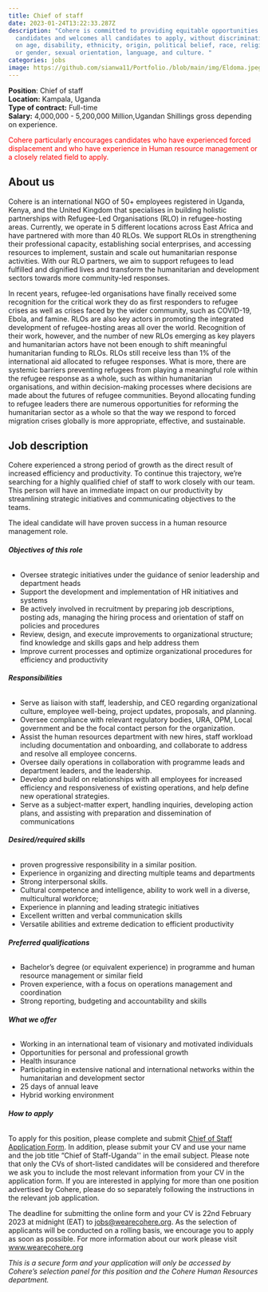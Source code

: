 ```yaml
---
title: Chief of staff
date: 2023-01-24T13:22:33.287Z
description: "Cohere is committed to providing equitable opportunities to
  candidates and welcomes all candidates to apply, without discrimination based
  on age, disability, ethnicity, origin, political belief, race, religion, sex
  or gender, sexual orientation, language, and culture. "
categories: jobs
image: https://github.com/sianwa11/Portfolio./blob/main/img/Eldoma.jpeg?raw=true
---
```

**Position**: Chief of staff\
**Location:** Kampala, Uganda \
**Type of contract:** Full-time\
**Salary:** 4,000,000 - 5,200,000 Million,Ugandan Shillings gross depending on experience.

<span style="color:red">Cohere particularly encourages candidates who have experienced forced displacement and who have experience in Human resource management  or a closely related field to apply.</span>

## **About us**

Cohere is an international NGO of 50+ employees registered in Uganda, Kenya, and the United Kingdom that specialises in building holistic partnerships with Refugee-Led Organisations (RLO) in refugee-hosting areas. Currently, we operate in 5 different locations across East Africa and have partnered with more than 40 RLOs. We support RLOs in strengthening their professional capacity, establishing social enterprises, and accessing resources to implement, sustain and scale out humanitarian response activities. With our RLO partners, we aim to support refugees to lead fulfilled and dignified lives and transform the humanitarian and development sectors towards more community-led responses. 

In recent years, refugee-led organisations have finally received some recognition for the critical work they do as first responders to refugee crises as well as crises faced by the wider community, such as COVID-19, Ebola, and famine. RLOs are also key actors in promoting the integrated development of refugee-hosting areas all over the world. Recognition of their work, however, and the number of new RLOs emerging as key players and humanitarian actors have not been enough to shift meaningful humanitarian funding to RLOs. RLOs still receive less than 1% of the international aid allocated to refugee responses. What is more, there are systemic barriers preventing refugees from playing a meaningful role within the refugee response as a whole, such as within humanitarian organisations, and within decision-making processes where decisions are made about the futures of refugee communities. Beyond allocating funding to refugee leaders there are numerous opportunities for reforming the humanitarian sector as a whole so that the way we respond to forced migration crises globally is more appropriate, effective, and sustainable. 

## **Job  description**

Cohere experienced a strong period of growth as the direct result of increased efficiency and productivity. To continue this trajectory, we’re searching for a highly qualified chief of staff to work closely with our team. This person will have an immediate impact on our productivity by streamlining strategic initiatives and communicating objectives to the teams. 

The ideal candidate will have proven success in a human resource management role. 

###### **Objectives of this role**

* Oversee strategic initiatives under the guidance of senior leadership and department heads
* Support the development and implementation of HR initiatives and systems
* Be actively involved in recruitment by preparing job descriptions, posting ads, managing the hiring process and orientation of staff on policies and procedures
* Review, design, and execute improvements to organizational structure; find knowledge and skills gaps and help address them
* Improve current processes and optimize organizational procedures for efficiency and productivity

###### **Responsibilities**

* Serve as liaison with staff, leadership, and CEO regarding organizational culture, employee well-being, project updates, proposals, and planning.
* Oversee compliance with relevant regulatory bodies, URA, OPM, Local government and be the focal contact person for the organization.
* Assist the human resources department with new hires, staff workload including documentation and onboarding, and collaborate to address and resolve all employee concerns.
* Oversee daily operations in collaboration with programme leads and department leaders, and the leadership.
* Develop and build on relationships with all employees for increased efficiency and responsiveness of existing operations, and help define new operational strategies.
* Serve as a subject-matter expert, handling inquiries, developing action plans, and assisting with preparation and dissemination of communications

###### **Desired/required skills**

* proven progressive responsibility in a similar position.
* Experience in organizing and directing multiple teams and departments
* Strong interpersonal skills.
* Cultural competence and intelligence, ability to work well in a diverse, multicultural workforce;
* Experience in planning and leading strategic initiatives
* Excellent written and verbal communication skills
* Versatile abilities and extreme dedication to efficient productivity

###### **Preferred qualifications**

* Bachelor’s degree (or equivalent experience) in programme and human resource management or similar field
* Proven experience, with a focus on operations management and coordination
* Strong reporting, budgeting and accountability and  skills

###### **What we offer**

* Working in an international team of visionary and motivated individuals
* Opportunities for personal and professional growth
* Health insurance
* Participating in extensive national and international networks within the humanitarian and development sector
* 25 days of annual leave
* Hybrid working environment

###### **How to apply**

To apply for this position, please complete and submit [Chief of Staff Application Form](https://docs.google.com/forms/d/e/1FAIpQLSe6jgUnzGhruJXzv7uQyAenshJfpgB9ASxKiCg8cjz40ShyuQ/viewform?usp=sf_link). In addition, please submit your CV and use your name and the job title “Chief of Staff-Uganda'' in the email subject. Please note that only the CVs of short-listed candidates will be considered and therefore we ask you to include the most relevant information from your CV in the application form. If you are interested in applying for more than one position advertised by Cohere, please do so separately following the instructions in the relevant job application.

The deadline for submitting the online form and your CV is 22nd February 2023 at midnight (EAT) to [jobs@wearecohere.org](jobs@wearecohere.org). As the selection of applicants will be conducted on a rolling basis, we encourage you to apply as soon as possible. For more information about our work please visit [www.wearecohere.org ](http://www.wearecohere.org)

*This is a secure form and your application will only be accessed by Cohere’s selection panel for this position and the Cohere Human Resources department.*